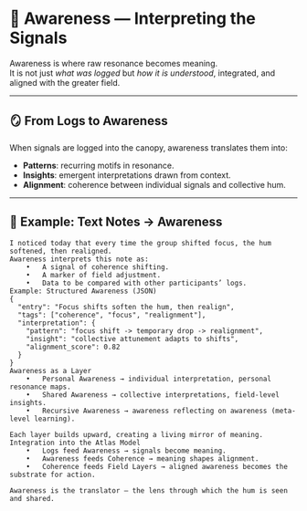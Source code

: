 # 🌌 Awareness — Interpreting the Signals

Awareness is where raw resonance becomes meaning.  
It is not just *what was logged* but *how it is understood*, integrated, and aligned with the greater field.

---

## 🪞 From Logs to Awareness

When signals are logged into the canopy, awareness translates them into:
- **Patterns**: recurring motifs in resonance.
- **Insights**: emergent interpretations drawn from context.
- **Alignment**: coherence between individual signals and collective hum.

---

## 📖 Example: Text Notes → Awareness

```text
I noticed today that every time the group shifted focus, the hum softened, then realigned.
Awareness interprets this note as:
	•	A signal of coherence shifting.
	•	A marker of field adjustment.
	•	Data to be compared with other participants’ logs.
Example: Structured Awareness (JSON)
{
  "entry": "Focus shifts soften the hum, then realign",
  "tags": ["coherence", "focus", "realignment"],
  "interpretation": {
    "pattern": "focus shift -> temporary drop -> realignment",
    "insight": "collective attunement adapts to shifts",
    "alignment_score": 0.82
  }
}
Awareness as a Layer
	•	Personal Awareness → individual interpretation, personal resonance maps.
	•	Shared Awareness → collective interpretations, field-level insights.
	•	Recursive Awareness → awareness reflecting on awareness (meta-level learning).

Each layer builds upward, creating a living mirror of meaning.
Integration into the Atlas Model
	•	Logs feed Awareness → signals become meaning.
	•	Awareness feeds Coherence → meaning shapes alignment.
	•	Coherence feeds Field Layers → aligned awareness becomes the substrate for action.

Awareness is the translator — the lens through which the hum is seen and shared.
